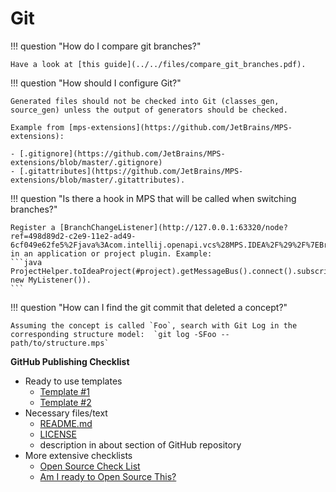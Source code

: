 # Git

!!! question "How do I compare git branches?"

    Have a look at [this guide](../../files/compare_git_branches.pdf).

!!! question "How should I configure Git?"
    
    Generated files should not be checked into Git (classes_gen, source_gen) unless the output of generators should be checked.
    
    Example from [mps-extensions](https://github.com/JetBrains/MPS-extensions):

    - [.gitignore](https://github.com/JetBrains/MPS-extensions/blob/master/.gitignore)
    - [.gitattributes](https://github.com/JetBrains/MPS-extensions/blob/master/.gitattributes).

!!! question "Is there a hook in MPS that will be called when switching branches?"

    Register a [BranchChangeListener](http://127.0.0.1:63320/node?ref=498d89d2-c2e9-11e2-ad49-6cf049e62fe5%2Fjava%3Acom.intellij.openapi.vcs%28MPS.IDEA%2F%29%2F%7EBranchChangeListener) in an application or project plugin. Example: 
    ```java
    ProjectHelper.toIdeaProject(#project).getMessageBus().connect().subscribe(BranchChangeListener.VCS_BRANCH_CHANGED, new MyListener()).
    ```

!!! question "How can I find the git commit that deleted a concept?"

    Assuming the concept is called `Foo`, search with Git Log in the corresponding structure model:  `git log -SFoo -- path/to/structure.mps`

**GitHub Publishing Checklist**

- Ready to use templates
    - [Template #1](https://github.com/cfpb/open-source-project-template)
    - [Template #2](https://github.com/giantswarm/example-opensource-repo)
- Necessary files/text
  - [README.md](https://docs.github.com/en/repositories/managing-your-repositorys-settings-and-features/customizing-your-repository/about-readmes)
  - [LICENSE](https://docs.github.com/en/repositories/managing-your-repositorys-settings-and-features/customizing-your-repository/licensing-a-repository)
  - description in about section of GitHub repository
- More extensive checklists
    - [Open Source Check List](https://github.com/cfpb/open-source-project-template/blob/main/opensource-checklist.md)
    - [Am I ready to Open Source This?](https://gist.github.com/PurpleBooth/6f1ba788bf70fb501439)